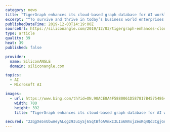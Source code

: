 ```yaml
---
category: news
title: "TigerGraph enhances its cloud-based graph database for AI workloads"
excerpt: "“To survive and thrive in today’s business world enterprises should accelerate their approach to AI and ML applications, both of which benefit from graph analytics ... In addition the service will be made available on Microsoft Azure for the first time in the first quarter of next year, officials said. Show your support for our mission ..."
publishedDateTime: 2019-12-03T14:19:00Z
sourceUrl: https://siliconangle.com/2019/12/03/tigergraph-enhances-cloud-based-graph-database-ai-workloads/
type: article
quality: 39
heat: 39
published: false

provider:
  name: SiliconANGLE
  domain: siliconangle.com

topics:
  - AI
  - Microsoft AI

images:
  - url: https://www.bing.com/th?id=ON.90ACE8A4F5880061D587817B45754864
    width: 700
    height: 392
    title: "TigerGraph enhances its cloud-based graph database for AI workloads"

secured: "2ZqgXe5nUbwAeyALqgz93u1ySj6SqtBfoAVmxI3LIo6N4xjZeoKq4Qd3CgjGnSqg5H6TQFuHtXGMBeLic6eV7cAdAciC4f/zjdoxbJ2cL7PJABHs1wQht2L+X+/gzm7noKxdwUyI/fzE8lPFNHaX+1CZGBwz70s+NLWi+RyxjW9kDaMXf/kZjtORGjOnMrURaAsTv3n21NZT9uqi67UUcaeM9JdgjVy2zA5X3KRXCAbAkv4BXQVpUWPn88PcM76904TGJ3CLMUKohk8vO0JYbg==;FbqpmqJ2oI4bzpWUfWYazQ=="
---
```


